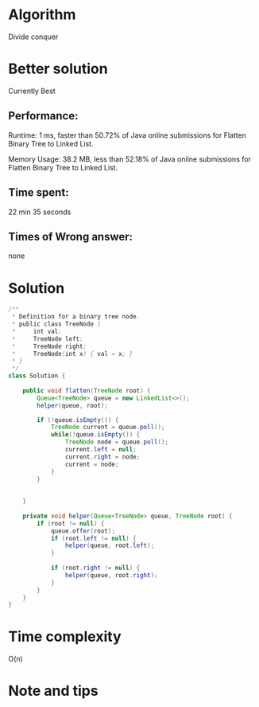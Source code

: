# Algorithm 

Divide conquer

# Better solution

Currently Best

## Performance:

Runtime: 1 ms, faster than 50.72% of Java online submissions for Flatten Binary Tree to Linked List.

Memory Usage: 38.2 MB, less than 52.18% of Java online submissions for Flatten Binary Tree to Linked List.

## Time spent:

22 min 35 seconds

## Times of Wrong answer:

none

# Solution 

```java
/**
 * Definition for a binary tree node.
 * public class TreeNode {
 *     int val;
 *     TreeNode left;
 *     TreeNode right;
 *     TreeNode(int x) { val = x; }
 * }
 */
class Solution {
    
    public void flatten(TreeNode root) {
        Queue<TreeNode> queue = new LinkedList<>();
        helper(queue, root);

        if (!queue.isEmpty()) {
            TreeNode current = queue.poll();
            while(!queue.isEmpty()) {
                TreeNode node = queue.poll();
                current.left = null;
                current.right = node;
                current = node;
            } 
        }
        
                  
    }
    
    private void helper(Queue<TreeNode> queue, TreeNode root) {
        if (root != null) {
            queue.offer(root);
            if (root.left != null) {
                helper(queue, root.left);
            }
        
            if (root.right != null) {
                helper(queue, root.right);
            }  
        }
    }
}
```

# Time complexity

O(n)

# Note and tips